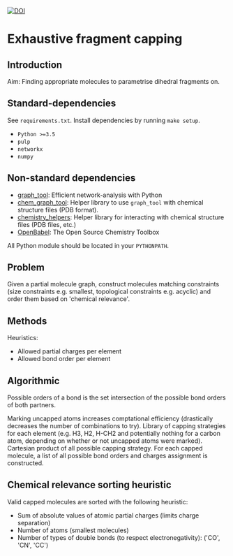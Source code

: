 [![DOI](https://zenodo.org/badge/96262215.svg)](https://zenodo.org/badge/latestdoi/96262215)

# Exhaustive fragment capping

## Introduction

Aim: Finding appropriate molecules to parametrise dihedral fragments on.

## Standard-dependencies

See `requirements.txt`. Install dependencies by running `make setup`.

* `Python >=3.5`
* `pulp`
* `networkx`
* `numpy`

## Non-standard dependencies

* [graph_tool](https://graph-tool.skewed.de): Efficient network-analysis with Python
* [chem_graph_tool](https://github.com/bertrand-caron/chem_graph_tool): Helper library to use `graph_tool` with chemical structure files (PDB format).
* [chemistry_helpers](https://github.com/bertrand-caron/chemistry_helpers): Helper library for interacting with chemical structure files (PDB files, etc.)
* [OpenBabel](http://openbabel.org): The Open Source Chemistry Toolbox

All Python module should be located in your `PYTHONPATH`.


## Problem

Given a partial molecule graph, construct molecules matching constraints
(size constraints e.g. smallest, topological constraints e.g. acyclic)
and order them based on 'chemical relevance'.

## Methods

Heuristics:
* Allowed partial charges per element
* Allowed bond order per element

## Algorithmic

Possible orders of a bond is the set intersection of the possible bond orders of both partners.

Marking uncapped atoms increases comptational efficiency (drastically decreases the number of combinations to try).
Library of capping strategies for each element
(e.g. H3, H2, H-CH2 and potentially nothing for a carbon atom, depending on whether or not uncapped atoms were marked).
Cartesian product of all possible capping strategy.
For each capped molecule, a list of all possible bond orders and charges assignment is constructed.

## Chemical relevance sorting heuristic

Valid capped molecules are sorted with the following heuristic:
* Sum of absolute values of atomic partial charges (limits charge separation)
* Number of atoms (smallest molecules)
* Number of types of double bonds (to respect electronegativity): ('CO', 'CN', 'CC')
